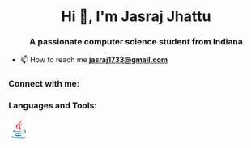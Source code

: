 <h1 align="center">Hi 👋, I'm Jasraj Jhattu</h1>
<h3 align="center">A passionate computer science student from Indiana</h3>

- 📫 How to reach me **jasraj1733@gmail.com**

<h3 align="left">Connect with me:</h3>
<p align="left">
</p>

<h3 align="left">Languages and Tools:</h3>
<p align="left"> <a href="https://www.java.com" target="_blank" rel="noreferrer"> <img src="https://raw.githubusercontent.com/devicons/devicon/master/icons/java/java-original.svg" alt="java" width="40" height="40"/> </a> </p>
